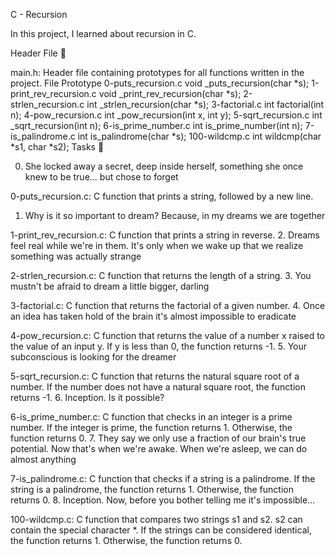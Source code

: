 C - Recursion

In this project, I learned about recursion in C.

Header File 📁

main.h: Header file containing prototypes for all functions written in the project.
File	Prototype
0-puts_recursion.c	void _puts_recursion(char *s);
1-print_rev_recursion.c	void _print_rev_recursion(char *s);
2-strlen_recursion.c	int _strlen_recursion(char *s);
3-factorial.c	int factorial(int n);
4-pow_recursion.c	int _pow_recursion(int x, int y);
5-sqrt_recursion.c	int _sqrt_recursion(int n);
6-is_prime_number.c	int is_prime_number(int n);
7-is_palindrome.c	int is_palindrome(char *s);
100-wildcmp.c	int wildcmp(char *s1, char *s2);
Tasks 📃

0. She locked away a secret, deep inside herself, something she once knew to be true... but chose to forget

0-puts_recursion.c: C function that prints a string, followed by a new line.
1. Why is it so important to dream? Because, in my dreams we are together

1-print_rev_recursion.c: C function that prints a string in reverse.
2. Dreams feel real while we're in them. It's only when we wake up that we realize something was actually strange

2-strlen_recursion.c: C function that returns the length of a string.
3. You mustn't be afraid to dream a little bigger, darling

3-factorial.c: C function that returns the factorial of a given number.
4. Once an idea has taken hold of the brain it's almost impossible to eradicate

4-pow_recursion.c: C function that returns the value of a number x raised to the value of an input y.
If y is less than 0, the function returns -1.
5. Your subconscious is looking for the dreamer

5-sqrt_recursion.c: C function that returns the natural square root of a number.
If the number does not have a natural square root, the function returns -1.
6. Inception. Is it possible?

6-is_prime_number.c: C function that checks in an integer is a prime number.
If the integer is prime, the function returns 1.
Otherwise, the function returns 0.
7. They say we only use a fraction of our brain's true potential. Now that's when we're awake. When we're asleep, we can do almost anything

7-is_palindrome.c: C function that checks if a string is a palindrome.
If the string is a palindrome, the function returns 1.
Otherwise, the function returns 0.
8. Inception. Now, before you bother telling me it's impossible...

100-wildcmp.c: C function that compares two strings s1 and s2.
s2 can contain the special character *.
If the strings can be considered identical, the function returns 1.
Otherwise, the function returns 0.
